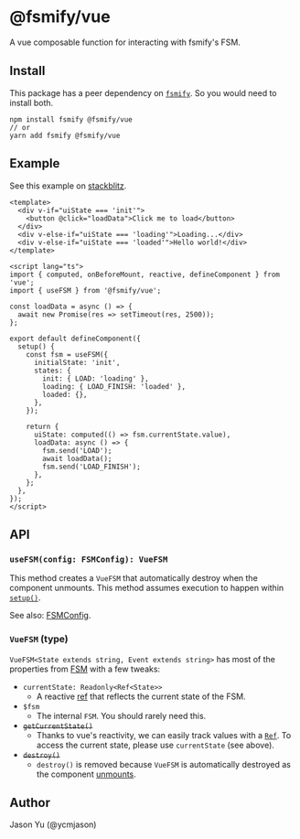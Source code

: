 # @fsmify/vue

A vue composable function for interacting with fsmify's FSM.

## Install

This package has a peer dependency on [`fsmify`](https://github.com/ycmjason/fsmify/tree/main/packages/fsmify). So you would need to install both.

```
npm install fsmify @fsmify/vue
// or
yarn add fsmify @fsmify/vue
```

## Example

See this example on [stackblitz](https://stackblitz.com/edit/vitejs-vite-pkevt2?file=src/App.vue).

```vue
<template>
  <div v-if="uiState === 'init'">
    <button @click="loadData">Click me to load</button>
  </div>
  <div v-else-if="uiState === 'loading'">Loading...</div>
  <div v-else-if="uiState === 'loaded'">Hello world!</div>
</template>

<script lang="ts">
import { computed, onBeforeMount, reactive, defineComponent } from 'vue';
import { useFSM } from '@fsmify/vue';

const loadData = async () => {
  await new Promise(res => setTimeout(res, 2500));
};

export default defineComponent({
  setup() {
    const fsm = useFSM({
      initialState: 'init',
      states: {
        init: { LOAD: 'loading' },
        loading: { LOAD_FINISH: 'loaded' },
        loaded: {},
      },
    });

    return {
      uiState: computed(() => fsm.currentState.value),
      loadData: async () => {
        fsm.send('LOAD');
        await loadData();
        fsm.send('LOAD_FINISH');
      },
    };
  },
});
</script>
```

## API

### `useFSM(config: FSMConfig): VueFSM`

This method creates a `VueFSM` that automatically destroy when the component unmounts. This method assumes execution to happen within [`setup()`](https://vuejs.org/api/composition-api-setup.html).

See also: [FSMConfig](https://github.com/ycmjason/fsmify/tree/main/packages/fsmify#fsmconfig-type).

### `VueFSM` (type)

`VueFSM<State extends string, Event extends string>` has most of the properties from [FSM](https://github.com/ycmjason/fsmify/tree/main/packages/fsmify#fsm-type) with a few tweaks:

- `currentState: Readonly<Ref<State>>`
  - A reactive [ref](https://vuejs.org/api/reactivity-core.html#ref) that reflects the current state of the FSM.
- `$fsm`
  - The internal `FSM`. You should rarely need this.
- <del>`getCurrentState()`</del>
  - Thanks to vue's reactivity, we can easily track values with a [`Ref`](https://vuejs.org/api/reactivity-core.html#ref). To access the current state, please use `currentState` (see above).
- <del>`destroy()`</del>
  - `destroy()` is removed because `VueFSM` is automatically destroyed as the component [unmounts](https://vuejs.org/guide/essentials/lifecycle.html).

## Author

Jason Yu (@ycmjason)
